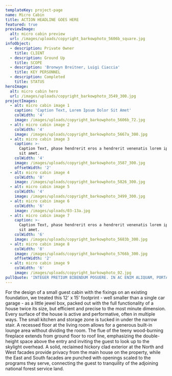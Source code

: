 ```yaml
---
templateKey: project-page
name: Micro Cabin
title: ACTION HEADLINE GOES HERE
featured: true
previewImage:
  alt: micro cabin preview
  url: /images/uploads/copyright_barkowphoto_5606b_square.jpg
infoObject:
  - description: Private Owner
    title: CLIENT
  - description: Ground Up
    title: SCOPE
  - description: 'Bronwyn Breitner, Luigi Ciaccia'
    title: KEY PERSONNEL
  - description: Completed
    title: STATUS
heroImage:
  alt: micro cabin hero
  url: /images/uploads/copyright_barkowphoto_3549_300.jpg
projectImages:
  - alt: micro cabin image 1
    caption: 'Caption Text, Lorem Ipsum Dolor Sit Amet'
    colWidth: '4'
    image: /images/uploads/copyright_barkowphoto_5606b_72.jpg
  - alt: micro cabin image 2
    colWidth: '4'
    image: /images/uploads/copyright_barkowphoto_5667a_300.jpg
  - alt: micro cabin image 3
    caption: >-
      Caption Text, phase hendrerit eros a hendrerit venenatis lorem ipsum dolor
      sit amet.
    colWidth: '4'
    image: /images/uploads/copyright_barkowphoto_3587_300.jpg
    offsetWidth: '2'
  - alt: micro cabin image 4
    colWidth: '8'
    image: /images/uploads/copyright_barkowphoto_5826_300.jpg
  - alt: micro cabin image 5
    colWidth: '4'
    image: /images/uploads/copyright_barkowphoto_3499_300.jpg
  - alt: micro cabin image 6
    colWidth: '6'
    image: /images/uploads/03-13a.jpg
  - alt: micro cabin image 7
    caption: >-
      Caption Text, phase hendrerit eros a hendrerit venenatis lorem ipsum dolor
      sit amet.
    colWidth: '6'
    image: /images/uploads/copyright_barkowphoto_5683b_300.jpg
  - alt: micro cabin image 8
    colWidth: '8'
    image: /images/uploads/copyright_barkowphoto_5766b_300.jpg
    offsetWidth: '2'
  - alt: micro cabin image 9
    colWidth: '6'
    image: /images/uploads/copyright_barkowphoto_02.jpg
pullQuote: 'INTEGER PRETIUM BIBENDUM POSUERE. IN AC ENIM ALIQUAM, PORTA EST QUIS, MAXIMUS.'
---
```

For the design of a small guest cabin with the fixings on an existing foundation, we treated this 12' x 15' footprint - well smaller than a single car garage - as a little jewel box, packed out with the full functionality of a house twice its size, but efficient and precise to the most minute dimension. Every surface of the house is active and performative, often in multiple ways. The small kitchen and storage zone is tucked in under the narrow stair. A recessed floor at the living room allows for a generous built-in lounge area without dividing the room. The flue of the teeny wood-burning fireplace extends from ground floor to roof line, emphasizing the double-height space above the entry and inviting the guest to look up to the skylight overhead. A solid, reclaimed hickory clad exterior at the North and West facades provide privacy from the main house on the property, while the East and South facades are punched with openings scaled to the programs they serve, connecting the guest to tranquility of the adjoining national forest service land.
